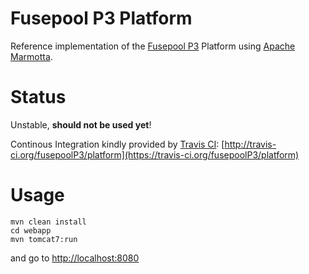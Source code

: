 # Fusepool P3 Platform

Reference implementation of the [Fusepool P3](http://www.fusepool.eu/p3) Platform using [Apache Marmotta](http://marmotta.apache.org).

# Status

Unstable, **should not be used yet**!

Continous Integration kindly provided by [Travis CI](http://travis-ci.org): 
[http://travis-ci.org/fusepoolP3/platform](https://travis-ci.org/fusepoolP3/platform)

# Usage

    mvn clean install
    cd webapp
    mvn tomcat7:run

and go to [http://localhost:8080](http://localhost:8080)
